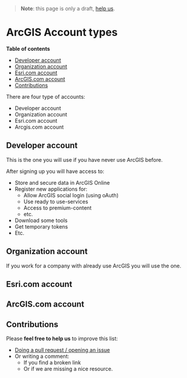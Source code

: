 > **Note**: this page is only a draft, [help us](#contributions).
# ArcGIS Account types

<!-- START doctoc generated TOC please keep comment here to allow auto update -->
<!-- DON'T EDIT THIS SECTION, INSTEAD RE-RUN doctoc TO UPDATE -->
**Table of contents**

- [Developer account](#developer-account)
- [Organization account](#organization-account)
- [Esri.com account](#esricom-account)
- [ArcGIS.com account](#arcgiscom-account)
- [Contributions](#contributions)

<!-- END doctoc generated TOC please keep comment here to allow auto update -->

There are four type of accounts:

* Developer account
* Organization account
* Esri.com account
* Arcgis.com account

## Developer account
This is the one you will use if you have never use ArcGIS before.

After signing up you will have access to:
* Store and secure data in ArcGIS Online
* Register new applications for:
  * Allow ArcGIS social login (using oAuth)
  * Use ready to use-services
  * Access to premium-content
  * etc.
* Download some tools
* Get temporary tokens
* Etc.

## Organization account
If you work for a company with already use ArcGIS you will use the one.

## Esri.com account

## ArcGIS.com account

## Contributions
Please **feel free to help us** to improve this list:

* [Doing a pull request / opening an issue](https://github.com/hhkaos/awesome-arcgis#contributions)
* Or writing a comment:
  * If you find a broken link
  * Or if we are missing a nice resource.
